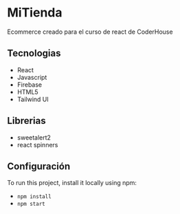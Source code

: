 # MiTienda

Ecommerce creado para el curso de react de CoderHouse

## Tecnologias

- React
- Javascript
- Firebase
- HTML5
- Tailwind UI

## Librerias

- sweetalert2
- react spinners


## Configuración
To run this project, install it locally using npm:

- `npm install`
- `npm start`
